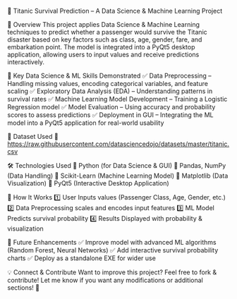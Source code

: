 🚢 Titanic Survival Prediction – A Data Science & Machine Learning Project

📌 Overview
This project applies Data Science & Machine Learning techniques to predict whether a passenger would survive the Titanic disaster based on key factors such as class, age, gender, fare, and embarkation point. The model is integrated into a PyQt5 desktop application, allowing users to input values and receive predictions interactively.

🎯 Key Data Science & ML Skills Demonstrated
✅ Data Preprocessing – Handling missing values, encoding categorical variables, and feature scaling
✅ Exploratory Data Analysis (EDA) – Understanding patterns in survival rates
✅ Machine Learning Model Development – Training a Logistic Regression model
✅ Model Evaluation – Using accuracy and probability scores to assess predictions
✅ Deployment in GUI – Integrating the ML model into a PyQt5 application for real-world usability

📂 Dataset Used
📌 https://raw.githubusercontent.com/datasciencedojo/datasets/master/titanic.csv

🛠 Technologies Used
🔹 Python (for Data Science & GUI)
🔹 Pandas, NumPy (Data Handling)
🔹 Scikit-Learn (Machine Learning Model)
🔹 Matplotlib (Data Visualization)
🔹 PyQt5 (Interactive Desktop Application)

🔮 How It Works
1️⃣ User Inputs values (Passenger Class, Age, Gender, etc.)
2️⃣ Data Preprocessing scales and encodes input features
3️⃣ ML Model Predicts survival probability
4️⃣ Results Displayed with probability & visualization

🚀 Future Enhancements
✅ Improve model with advanced ML algorithms (Random Forest, Neural Networks)
✅ Add interactive survival probability charts
✅ Deploy as a standalone EXE for wider use

💡 Connect & Contribute
Want to improve this project? Feel free to fork & contribute!
Let me know if you want any modifications or additional sections! 🚀
